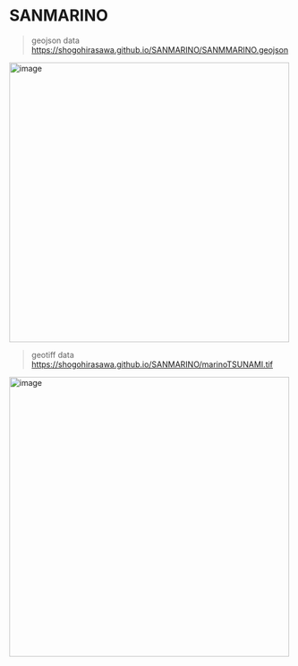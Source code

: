# SANMARINO
> geojson data
https://shogohirasawa.github.io/SANMARINO/SANMMARINO.geojson
<img width="500" alt="image" src="https://github.com/ShogoHirasawa/SANMARINO/assets/29940264/91f3db3b-1d11-4d19-8487-c40ea976fdbd">


> geotiff data
https://shogohirasawa.github.io/SANMARINO/marinoTSUNAMI.tif
<img width="500" alt="image" src="https://github.com/ShogoHirasawa/SANMARINO/assets/29940264/834736bb-8e67-41dc-8942-b968a504d1bb">

